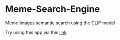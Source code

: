 # Meme-Search-Engine
Meme Images semantic search using the CLIP model

Try using this app via this [link](https://meme-search-engine.streamlit.app/)
